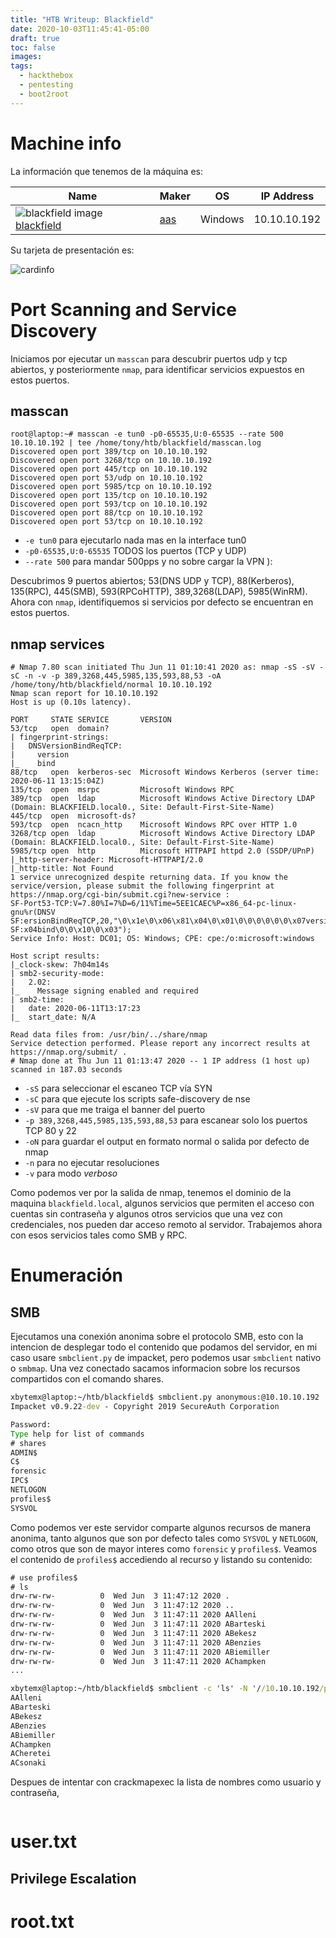 ```yaml
---
title: "HTB Writeup: Blackfield"
date: 2020-10-03T11:45:41-05:00
draft: true
toc: false
images:
tags: 
  - hackthebox
  - pentesting
  - boot2root
---
```




<!--more-->

# Machine info
La información que tenemos de la máquina es:

| Name | Maker | OS  | IP Address |
| ---- | ----- | --- | ---------- |
| ![blackfield image](https://www.hackthebox.eu/storage/avatars/7c69c876f496cd729a077277757d219d_thumb.png) [blackfield](https://www.hackthebox.eu/home/machines/profile/255) | [aas](https://www.hackthebox.eu/home/users/profile/6259) | Windows | 10.10.10.192 |

Su tarjeta de presentación es:

![cardinfo](/img/htb-blackfield/cardinfo.png)

# Port Scanning and Service Discovery

Iniciamos por ejecutar un `masscan` para descubrir puertos udp y tcp abiertos, y posteriormente `nmap`, para identificar servicios expuestos en estos puertos.

## masscan

```
root@laptop:~# masscan -e tun0 -p0-65535,U:0-65535 --rate 500 10.10.10.192 | tee /home/tony/htb/blackfield/masscan.log
Discovered open port 389/tcp on 10.10.10.192
Discovered open port 3268/tcp on 10.10.10.192
Discovered open port 445/tcp on 10.10.10.192
Discovered open port 53/udp on 10.10.10.192
Discovered open port 5985/tcp on 10.10.10.192
Discovered open port 135/tcp on 10.10.10.192
Discovered open port 593/tcp on 10.10.10.192
Discovered open port 88/tcp on 10.10.10.192
Discovered open port 53/tcp on 10.10.10.192
```

- `-e tun0` para ejecutarlo nada mas en la interface tun0
- `-p0-65535,U:0-65535` TODOS los puertos (TCP y UDP)
- `--rate 500` para mandar 500pps y no sobre cargar la VPN ):

Descubrimos 9 puertos abiertos; 53(DNS UDP y TCP), 88(Kerberos), 135(RPC), 445(SMB), 593(RPCoHTTP), 389,3268(LDAP), 5985(WinRM). Ahora con `nmap`, identifiquemos si servicios por defecto se encuentran en estos puertos.

## nmap services

```
# Nmap 7.80 scan initiated Thu Jun 11 01:10:41 2020 as: nmap -sS -sV -sC -n -v -p 389,3268,445,5985,135,593,88,53 -oA /home/tony/htb/blackfield/normal 10.10.10.192
Nmap scan report for 10.10.10.192
Host is up (0.10s latency).

PORT     STATE SERVICE       VERSION
53/tcp   open  domain?
| fingerprint-strings: 
|   DNSVersionBindReqTCP: 
|     version
|_    bind
88/tcp   open  kerberos-sec  Microsoft Windows Kerberos (server time: 2020-06-11 13:15:04Z)
135/tcp  open  msrpc         Microsoft Windows RPC
389/tcp  open  ldap          Microsoft Windows Active Directory LDAP (Domain: BLACKFIELD.local0., Site: Default-First-Site-Name)
445/tcp  open  microsoft-ds?
593/tcp  open  ncacn_http    Microsoft Windows RPC over HTTP 1.0
3268/tcp open  ldap          Microsoft Windows Active Directory LDAP (Domain: BLACKFIELD.local0., Site: Default-First-Site-Name)
5985/tcp open  http          Microsoft HTTPAPI httpd 2.0 (SSDP/UPnP)
|_http-server-header: Microsoft-HTTPAPI/2.0
|_http-title: Not Found
1 service unrecognized despite returning data. If you know the service/version, please submit the following fingerprint at https://nmap.org/cgi-bin/submit.cgi?new-service :
SF-Port53-TCP:V=7.80%I=7%D=6/11%Time=5EE1CAEC%P=x86_64-pc-linux-gnu%r(DNSV
SF:ersionBindReqTCP,20,"\0\x1e\0\x06\x81\x04\0\x01\0\0\0\0\0\0\x07version\
SF:x04bind\0\0\x10\0\x03");
Service Info: Host: DC01; OS: Windows; CPE: cpe:/o:microsoft:windows

Host script results:
|_clock-skew: 7h04m14s
| smb2-security-mode: 
|   2.02: 
|_    Message signing enabled and required
| smb2-time: 
|   date: 2020-06-11T13:17:23
|_  start_date: N/A

Read data files from: /usr/bin/../share/nmap
Service detection performed. Please report any incorrect results at https://nmap.org/submit/ .
# Nmap done at Thu Jun 11 01:13:47 2020 -- 1 IP address (1 host up) scanned in 187.03 seconds
```

- `-sS` para seleccionar el escaneo TCP vía SYN
- `-sC` para que ejecute los scripts safe-discovery de nse
- `-sV` para que me traiga el banner del puerto
- `-p 389,3268,445,5985,135,593,88,53` para escanear solo los puertos TCP 80 y 22
- `-oN` para guardar el output en formato normal o salida por defecto de nmap
- `-n` para no ejecutar resoluciones
- `-v` para modo *verboso*

Como podemos ver por la salida de nmap, tenemos el dominio de la maquina `blackfield.local`, algunos servicios que permiten el acceso con cuentas sin contraseña y algunos otros servicios que una vez con credenciales, nos pueden dar acceso remoto al servidor. Trabajemos ahora con esos servicios tales como SMB y RPC.

# Enumeración

## SMB

Ejecutamos una conexión anonima sobre el protocolo SMB, esto con la intencion de desplegar todo el contenido que podamos del servidor, en mi caso usare `smbclient.py` de impacket, pero podemos usar `smbclient` nativo o `smbmap`. Una vez conectado sacamos informacion sobre los recursos compartidos con el comando shares.

```cmd
xbytemx@laptop:~/htb/blackfield$ smbclient.py anonymous:@10.10.10.192
Impacket v0.9.22-dev - Copyright 2019 SecureAuth Corporation

Password:
Type help for list of commands
# shares
ADMIN$
C$
forensic
IPC$
NETLOGON
profiles$
SYSVOL
```

Como podemos ver este servidor comparte algunos recursos de manera anonima, tanto algunos que son por defecto tales como `SYSVOL` y `NETLOGON`, como otros que son de mayor interes como `forensic` y `profiles$`. Veamos el contenido de `profiles$` accediendo al recurso y listando su contenido:

```cmd
# use profiles$
# ls
drw-rw-rw-          0  Wed Jun  3 11:47:12 2020 .
drw-rw-rw-          0  Wed Jun  3 11:47:12 2020 ..
drw-rw-rw-          0  Wed Jun  3 11:47:11 2020 AAlleni
drw-rw-rw-          0  Wed Jun  3 11:47:11 2020 ABarteski
drw-rw-rw-          0  Wed Jun  3 11:47:11 2020 ABekesz
drw-rw-rw-          0  Wed Jun  3 11:47:11 2020 ABenzies
drw-rw-rw-          0  Wed Jun  3 11:47:11 2020 ABiemiller
drw-rw-rw-          0  Wed Jun  3 11:47:11 2020 AChampken
...
```



```cmd
xbytemx@laptop:~/htb/blackfield$ smbclient -c 'ls' -N '//10.10.10.192/profiles$' | awk '{print $1}' | grep -vE '^$|[0-9]|\.' | tee list1.txt
AAlleni
ABarteski
ABekesz
ABenzies
ABiemiller
AChampken
ACheretei
ACsonaki
```

Despues de intentar con crackmapexec la lista de nombres como usuario y contraseña, 

```
```

# user.txt
## Privilege Escalation
# root.txt
